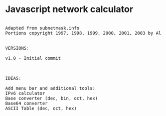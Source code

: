 # Javascript network calculator
<pre>

Adapted from subnetmask.info
Portions copyright 1997, 1998, 1999, 2000, 2001, 2003 by Al Vonkeman


VERSIONS:

v1.0 - Initial commit



IDEAS:

Add menu bar and additional tools:
IPv6 calculator
Base converter (dec, bin, oct, hex)
Base64 converter
ASCII Table (dec, oct, hex)



